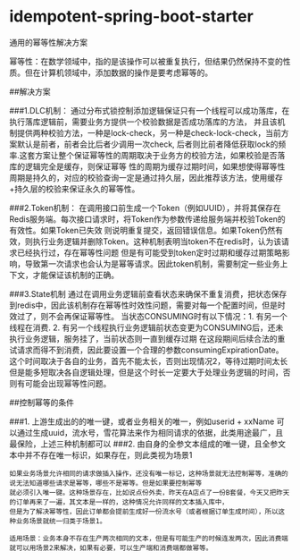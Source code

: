 # idempotent-spring-boot-starter
通用的幂等性解决方案

幂等性：在数学领域中，指的是该操作可以被重复执行，但结果仍然保持不变的性质。但在计算机领域中，添加数据的操作是要考虑幂等的。


##解决方案

###1.DLC机制：
    通过分布式锁控制添加逻辑保证只有一个线程可以成功落库，在执行落库逻辑前，需要业务方提供一个校验数据是否成功落库的方法，
    并且该机制提供两种校验方法，一种是lock-check，另一种是check-lock-check，当前方案默认是前者，前者会比后者少调用一次check,
    后者则比前者降低获取lock的频率.这套方案让整个保证幂等性的周期取决于业务方的校验方法，如果校验是否落库的逻辑完全是缓存，则保证幂等
    性的周期为缓存过期时间，如果想使得幂等性周期是持久的，对应的校验查询一定是通过持久层，因此推荐该方法，使用缓存+持久层的校验来保证永久的幂等性。

###2.Token机制：
    在调用接口前生成一个Token（例如UUID），并将其保存在Redis服务端。每次接口请求时，将Token作为参数传递给服务端并校验Token的有效性。如果Token已失效
    则说明重复提交，返回错误信息。如果Token仍然有效，则执行业务逻辑并删除Token。这种机制表明当token不在redis时，认为该请求已经执行过，存在幂等性问题
    但是有可能受到token定时过期和缓存过期策略影响，导致第一次请求也会认为是幂等请求。因此token机制，需要制定一些业务上下文，才能保证该机制的正确。

###3.State机制
    通过在调用业务逻辑前查看状态来确保不重复消费，把状态保存到redis中，因此该机制存在幂等性时效性问题，需要对每一个配置时间，但是时效过了，则不会再保证幂等性。
    当状态CONSUMING时有以下情况：1. 有另一个线程在消费. 2. 有另一个线程执行业务逻辑前状态变更为CONSUMING后，还未执行业务逻辑，服务挂了，当前状态则一直到缓存过期
    在这段期间后续合法的重试请求而得不到消费，因此要设置一个合理的参数consumingExpirationDate。这个时间取决于各自的业务，首先不能太长，否则出现情况2，等待过期时间太长
    但是能多短取决各自逻辑处理，但是这个时长一定要大于处理业务逻辑的时间，否则有可能会出现幂等性问题。


##控制幂等的条件

###1. 上游生成出的的唯一键，或者业务相关的唯一，例如userid + xxName
    可以通过生成uuid，流水号，雪花算法来作为相同请求的依据，此类用途最广，且最保险，上述三种机制都可以
###2. 由自身的全参文本组成的唯一键，且全参文本中并不存在唯一标识，如果存在，则此类视为场景1

    如果业务场景允许相同的请求做插入操作，还没有唯一标记，这种场景就无法控制幂等，准确的说无法知道哪些请求是幂等，哪些不是幂等。但是如果要控制幂等
    就必须引入唯一键。这种场景存在，比如说点份外卖，昨天在A店点了一份B套餐，今天又把昨天的订单再来了一遍，其文本是一样的，这种情况允许同样的文本插入库中，
    但是为了解决幂等性，因此订单都会提前生成好一份流水号（或者根据订单生成时间），所以这种业务场景就统一归类于场景1。

    适用场景：业务本身不存在生产两次相同的文本，但是有可能生产的时候连发两次，因此消费端就可以用场景2来解决，如果有必要，可以生产端和消费端都做幂等。

    

